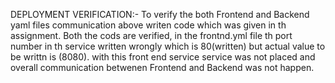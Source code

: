 DEPLOYMENT VERIFICATION:-
To verify the  both Frontend and Backend yaml files communication above writen code which was given in th assignment.
Both the cods are verified, in the frontnd.yml file th port number in th service written wrongly which is 80(written) but actual value to be writtn is (8080). with this front end service 
service was not placed and overall communication betwenen Frontend and Backend was not happen.
